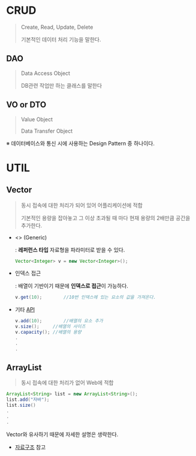 # CRUD

> Create, Read, Update, Delete
>
> 기본적인 데이터 처리 기능을 말한다.

## DAO

> Data Access Object
>
> DB관련 작업만 하는 클래스를 말한다

## VO or DTO

> Value Object
>
> Data Transfer Object

※ 데이터베이스와 통신 시에 사용하는 Design Pattern 중 하나이다.

# UTIL

## Vector

> 동시 접속에 대한 처리가 되어 있어 어플리케이션에 적합
>
> 기본적인 용량을 잡아놓고 그 이상 초과될 때 마다 현재 용량의 2배만큼 공간을 추가한다.

* <> (Generic)

  : **레퍼런스 타입** 자료형을 파라미터로 받을 수 있다.

  ```java
  Vector<Integer> v = new Vector<Integer>();
  ```

* 인덱스 접근

  : 배열이 기반이기 때문에 **인덱스로 접근**이 가능하다.

  ```java
  v.get(10);		//10번 인덱스에 있는 요소의 값을 가져온다.
  ```

* 기타 [API](https://docs.oracle.com/javase/8/docs/api/)

  ```java
  v.add(10);		//배열의 요소 추가
  v.size();		//배열의 사이즈
  v.capacity();	//배열의 용량
  .
  .
  .
  ```

## ArrayList

>동시 접속에 대한 처리가 없어 Web에 적합

```java
ArrayList<String> list = new ArrayList<String>();
list.add("자바");
list.size()
.
.
.
```

Vector와 유사하기 때문에 자세한 설명은 생략한다.

* [자료구조](https://onsil-thegreenhouse.github.io/programming/java/2018/02/18/java_tutorial_1-22/) 참고